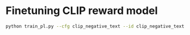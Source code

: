 # Finetuning CLIP reward model

```bash
python train_pl.py --cfg clip_negative_text --id clip_negative_text
```